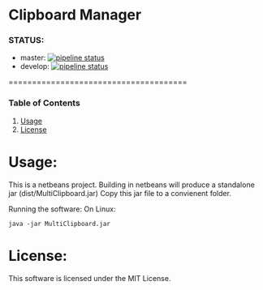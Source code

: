 Clipboard Manager
======================================

### STATUS:
* master: [![pipeline status](https://gitlab.com/jeremymreed/multi-clipboard/badges/master/pipeline.svg)](https://gitlab.com/jeremymreed/multi-clipboard/commits/master)
* develop: [![pipeline status](https://gitlab.com/jeremymreed/multi-clipboard/badges/develop/pipeline.svg)](https://gitlab.com/jeremymreed/multi-clipboard/commits/develop)

======================================
### Table of Contents
1. [Usage](https://gitlab.com/jeremymreed/multi-clipboard#usage)
2. [License](https://gitlab.com/jeremymreed/multi-clipboard#license)


# Usage:
This is a netbeans project.
Building in netbeans will produce a standalone jar (dist/MultiClipboard.jar)
Copy this jar file to a convienent folder.

Running the software:
On Linux:
```
java -jar MultiClipboard.jar
```

# License:
This software is licensed under the MIT License.
